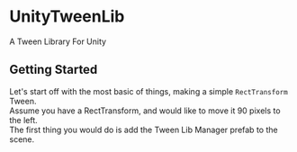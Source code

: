 # UnityTweenLib
 A Tween Library For Unity

## Getting Started
 Let's start off with the most basic of things, making a simple `RectTransform` Tween.\
 Assume you have a RectTransform, and would like to move it 90 pixels to the left.\
 The first thing you would do is add the Tween Lib Manager prefab to the scene.